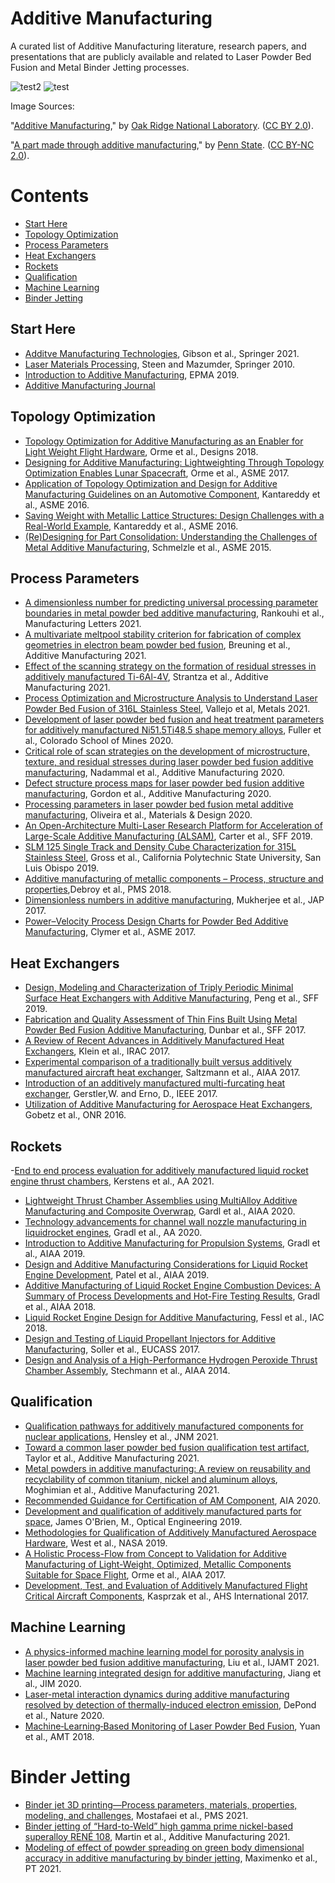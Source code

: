 # Additive Manufacturing
A curated list of Additive Manufacturing literature, research papers, and presentations that are publicly available and related to Laser Powder Bed Fusion and Metal Binder Jetting processes.

![test2](https://live.staticflickr.com/2857/9067742195_f63e0e2590_n_d.jpg) ![test](https://live.staticflickr.com/3954/15473347580_05222a2e23_n_d.jpg)

Image Sources:

"[Additive Manufacturing](https://www.flickr.com/photos/oakridgelab/9067742195/in/photolist-ePhxQF-2iQjkxE-2iQmr8j-24VgxbK-Trxh51-2exzRZK-2ej7Goc-bm3Dhk-2hgJx2r-J6XXcn-Hgpusv-2dSQmpy-YFn4CQ-Emd16S-oFzWNQ-2dtvt4U-2iQm2ta-qk7DKQ-2dbLSeK-S9hSoc-fCU96g-9NDvLH-pjuZbP-2dSS7S9-ePhvpH-ePhuYa-2iLvvHZ-ePtUFd-2cyE5hT-GDG5bD-2cyE3ar-phKbhP-QPdTc6-Qc9KcH-9NGabs-9NEwpU-dV2siq-dV2t4S-Qc9Q34-DqSe9w-dUVTct-dV2qkU-dV2rXo-dUVKzk-9NKJWL-9NGBho-dUVSbp-9NH11D-CuJM7U-MsWaAr),"
by [Oak Ridge National Laboratory](https://www.flickr.com/photos/oakridgelab/). ([CC BY 2.0](https://creativecommons.org/licenses/by/2.0/)).

"[A part made through additive manufacturing](https://www.flickr.com/photos/pennstatelive/15473347580/in/photolist-pzjX9Q-2h3CrHz-2dpeRuG-UYZc2g-hKGhmq-2iQjkxE-2iQmr8j-2ej7Goc-bm3Dhk-2hgJx2r-J6XXcn-2dSQmpy-YFn4CQ-2fkzWEM-Emd16S-2dtvt4U-2iQm2ta-9NDvLH-ePhvpH-ePhuYa-2dSS7S9-2iLvvHZ-ePtUFd-QPdTc6-9NGabs-9NEwpU-2jncZFS-9NKJWL-9NGBho-9NH11D-CuJM7U-2jne9dA-2hgLiwu-2hgJAyb-2hgLj9w-2jne9bm-Hgpusv-oFzWNQ-qk7DKQ-2dbLSeK-S9hSoc-fCU96g-pjuZbP-2cyE5hT-GDG5bD-2cyE3ar-phKbhP-Qc9KcH-dV2siq-dV2t4S/)," by [Penn State](https://www.flickr.com/photos/pennstatelive/). ([CC BY-NC 2.0](https://creativecommons.org/licenses/by-nc/2.0/)).

# Contents
- [Start Here](#Start-Here)
- [Topology Optimization](#Topology-Optimization)
- [Process Parameters](#Process-Parameters)
- [Heat Exchangers](#Heat-Exchangers)
- [Rockets](#Rockets)
- [Qualification](#Qualification)
- [Machine Learning](#Machine-Learning)
- [Binder Jetting](#Binder-Jetting)

## Start Here
- [Additve Manufacturing Technologies](https://link.springer.com/book/10.1007/978-3-030-56127-7), Gibson et al., Springer 2021.
- [Laser Materials Processing](https://link.springer.com/book/10.1007/978-1-84996-062-5), Steen and Mazumder, Springer 2010.
- [Introduction to Additive Manufacturing](https://www.epma.com/epma-free-publications/product/introduction-to-additive-manufacturing-brochure), EPMA 2019.
- [Additive Manufacturing Journal](https://www.sciencedirect.com/journal/additive-manufacturing)

## Topology Optimization
- [Topology Optimization for Additive Manufacturing as an Enabler for Light Weight Flight Hardware](https://www.mdpi.com/2411-9660/2/4/51), Orme et al., Designs 2018.
- [Designing for Additive Manufacturing:
Lightweighting Through Topology
Optimization Enables Lunar Spacecraft](https://asmedigitalcollection.asme.org/mechanicaldesign/article/139/10/100905/367029/Designing-for-Additive-Manufacturing), Orme et al., ASME 2017.
- [Application of Topology Optimization and Design for Additive Manufacturing Guidelines on an Automotive Component](https://asmedigitalcollection.asme.org/IDETC-CIE/proceedings/IDETC-CIE2016/50107/V02AT03A030/258430), Kantareddy et al., ASME 2016.
- [Saving Weight with Metallic Lattice Structures: Design Challenges with a Real-World Example](https://utw10945.utweb.utexas.edu/sites/default/files/2016/171-Kantareddy.pdf), Kantareddy et al., ASME 2016.
- [(Re)Designing for Part Consolidation: Understanding the Challenges of Metal Additive Manufacturing](https://asmedigitalcollection.asme.org/mechanicaldesign/article/137/11/111404/474890/Re-Designing-for-Part-Consolidation-Understanding), Schmelzle et al., ASME 2015.

## Process Parameters
- [A dimensionless number for predicting universal processing parameter boundaries in metal powder bed additive manufacturing](https://www.sciencedirect.com/science/article/pii/S2213846320301735?dgcid=rss_sd_all), Rankouhi et al., Manufacturing Letters 2021.
- [A multivariate meltpool stability criterion for fabrication of complex geometries in electron beam powder bed fusion](https://www.sciencedirect.com/science/article/pii/S2214860421002165), Breuning et al., Additive Manufacturing 2021.
- [Effect of the scanning strategy on the formation of residual stresses in additively manufactured Ti-6Al-4V](https://www.sciencedirect.com/science/article/pii/S2214860421001688?dgcid=rss_sd_all#fig0015), Strantza et al., Additive Manufacturing 2021.
- [Process Optimization and Microstructure Analysis to Understand Laser Powder Bed Fusion of 316L Stainless Steel](https://www.mdpi.com/2075-4701/11/5/832), Vallejo et al, Metals 2021.
- [Development of laser powder bed fusion and heat treatment parameters for additively manufactured Ni51.5Ti48.5 shape memory alloys](https://mountainscholar.org/bitstream/handle/11124/176316/Fuller_mines_0052N_12097.pdf?sequence=1&isAllowed=y), Fuller et al., Colorado School of Mines 2020.
- [Critical role of scan strategies on the development of microstructure, texture, and residual stresses during laser powder bed fusion additive manufacturing](https://www.sciencedirect.com/science/article/abs/pii/S2214860420311647), Nadammal et al., Additive Manufacturing 2020.
- [Defect structure process maps for laser powder bed fusion additive manufacturing](https://www.sciencedirect.com/science/article/pii/S2214860420309246), Gordon et al., Additive Manufacturing 2020.
- [Processing parameters in laser powder bed fusion metal additive manufacturing](https://www.sciencedirect.com/science/article/pii/S0264127520302963), Oliveira et al., Materials & Design 2020.
- [An Open-Architecture Multi-Laser Research Platform for Acceleration of Large-Scale Additive Manufacturing (ALSAM)](https://utw10945.utweb.utexas.edu/sites/default/files/2019/002%20An%20Open-Architecture%20Multi-Laser%20Research%20Platform.pdf), Carter et al., SFF 2019.
- [SLM 125 Single Track and Density Cube Characterization for 315L Stainless Steel](https://digitalcommons.calpoly.edu/cgi/viewcontent.cgi?article=3451&context=theses), Gross et al., California Polytechnic State University, San Luis Obispo 2019.
- [Additive manufacturing of metallic components – Process, structure and properties](https://www.sciencedirect.com/science/article/pii/S0079642517301172),Debroy et al., PMS 2018.
- [Dimensionless numbers in additive manufacturing](https://old.matse.psu.edu/modeling/research_files/papers/2017JAP_Mukherjee.pdf), Mukherjee et al., JAP 2017. 
- [Power–Velocity Process Design
Charts for Powder Bed Additive
Manufacturing](https://www.cmu.edu/me/idig/publications/Clymer%20et%20al.,%20Power%20Velocity%20Process%20Design%20Charts%20for%20Powder%20Bed%20Additive%20Manufacturing,%20JMD,%202017.pdf), Clymer et al., ASME 2017.

## Heat Exchangers
- [Design, Modeling and Characterization of Triply Periodic Minimal Surface Heat Exchangers with Additive Manufacturing](https://utw10945.utweb.utexas.edu/sites/default/files/2019/194%20Design,%20Modeling%20and%20Characterization%20of%20Triply%20Pe.pdf), Peng et al., SFF 2019.
- [Fabrication and Quality Assessment of Thin Fins Built Using Metal Powder Bed Fusion Additive
Manufacturing](https://utw10945.utweb.utexas.edu/sites/default/files/2017/Manuscripts/FabricationandQualityAssessmentofThinFinsBu.pdf), Dunbar et al., SFF 2017.
- [A Review of Recent Advances in Additively
Manufactured Heat Exchangers](https://docs.lib.purdue.edu/cgi/viewcontent.cgi?article=2982&context=iracc), Klein et al., IRAC 2017.
- [Experimental comparison of a traditionally built versus additively manufactured aircraft heat exchanger](https://www.researchgate.net/publication/312253958_Experimental_comparison_of_a_traditionally_built_versus_additively_manufactured_aircraft_heat_exchanger), Saltzmann et al., AIAA 2017.
- [Introduction of an additively manufactured multi-furcating heat exchanger](https://ieeexplore.ieee.org/abstract/document/7992545), Gerstler,W. and Erno, D., IEEE 2017.
- [Utilization of Additive Manufacturing for
Aerospace Heat Exchangers](https://apps.dtic.mil/dtic/tr/fulltext/u2/1010878.pdf), Gobetz et al., ONR 2016.

## Rockets
-[End to end process evaluation for additively manufactured liquid rocket engine thrust chambers](https://www.sciencedirect.com/science/article/pii/S0094576521001089), Kerstens et al., AA 2021.
- [Lightweight Thrust Chamber Assemblies using MultiAlloy Additive Manufacturing and Composite Overwrap](https://www.nasa.gov/sites/default/files/atoms/files/2020_aiaa_rampt_multimetallic_compositechambers-final.pdf), Gardl et al., AIAA 2020.
- [Technology advancements for channel wall nozzle manufacturing in liquidrocket engines](https://www.sciencedirect.com/science/article/pii/S0094576520302824), Gradl et al., AA 2020.
- [Introduction to Additive Manufacturing for Propulsion Systems](https://www.researchgate.net/publication/335368147_Introduction_to_Additive_Manufacturing_for_Propulsion_Systems), Gradl et al., AIAA 2019.
- [Design and Additive Manufacturing Considerations for Liquid Rocket Engine Development](https://www.slideshare.net/NiharPatel12/design-and-additive-manufacturing-considerations-for-liquid-rocket-engine-development-156331197), Patel et al., AIAA 2019.
- [Additive Manufacturing of Liquid Rocket Engine Combustion Devices: A Summary of Process Developments and Hot-Fire Testing Results](https://www.researchgate.net/publication/326263055_Additive_Manufacturing_of_Liquid_Rocket_Engine_Combustion_Devices_A_Summary_of_Process_Developments_and_Hot-Fire_Testing_Results), Gradl et al., AIAA 2018.
- [Liquid Rocket Engine Design for Additive Manufacturing](https://www.slideshare.net/MartinVanDenBerghe1/liquid-rocket-engine-design-for-additive-manufacturing?from_action=save), Fessl et al., IAC 2018.
- [Design and Testing of Liquid Propellant Injectors for Additive Manufacturing](https://www.eucass.eu/doi/EUCASS2017-306.pdf), Soller et al., EUCASS 2017.
- [Design and Analysis of a High-Performance Hydrogen Peroxide Thrust Chamber Assembly](https://www.researchgate.net/publication/269208124_Design_and_Analysis_of_a_High-Performance_Hydrogen_Peroxide_Thrust_Chamber_Assembly), Stechmann et al., AIAA 2014.

## Qualification
- [Qualification pathways for additively manufactured components for nuclear applications](https://reader.elsevier.com/reader/sd/pii/S0022311521000696?token=1110E904EBE284FB995164B7B9E677E2051E26296767D25C550890C3A676DC95D4F4302555B262ECBE4018057D5F848F&originRegion=us-east-1&originCreation=20210515220918), Hensley et al., JNM 2021.
- [Toward a common laser powder bed fusion qualification test artifact](https://www.sciencedirect.com/science/article/pii/S2214860420311751), Taylor et al., Additive Manufacturing 2021.
- [Metal powders in additive manufacturing: A review on reusability and recyclability of common titanium, nickel and aluminum alloys](https://www.sciencedirect.com/science/article/pii/S2214860421001822?dgcid=author), Moghimian et al., Additive Manufacturing 2021.
- [Recommended Guidance for Certification of AM Component](https://www.aia-aerospace.org/report/certification-of-am-component/), AIA 2020.
- [Development and qualification of additively manufactured parts for space](https://www.spiedigitallibrary.org/journals/optical-engineering/volume-58/issue-01/010801/Development-and-qualification-of-additively-manufactured-parts-for-space/10.1117/1.OE.58.1.010801.full?SSO=1), James O'Brien, M., Optical Engineering 2019.
- [Methodologies for Qualification of Additively
Manufactured Aerospace Hardware](https://assets.cdn.thewebconsole.com/S3WEB8123/images/NASA.pdf), West et al., NASA 2019.
- [A Holistic Process-Flow from Concept to Validation for Additive Manufacturing of Light-Weight, Optimized, Metallic Components Suitable for Space Flight](https://www.researchgate.net/publication/313450327_A_Holistic_Process-Flow_from_Concept_to_Validation_for_Additive_Manufacturing_of_Light-Weight_Optimized_Metallic_Components_Suitable_for_Space_Flight), Orme et al., AIAA 2017.
- [Development, Test, and Evaluation of Additively Manufactured Flight Critical Aircraft Components](https://vtol.org/store/product/development-test-and-evaluation-of-additively-manufactured-flight-critical-aircraft-components-12175.cfm), Kasprzak et al., AHS International 2017.

## Machine Learning
- [A physics-informed machine learning model for porosity analysis
in laser powder bed fusion additive manufacturing](https://link.springer.com/content/pdf/10.1007/s00170-021-06640-3.pdf), Liu et al., IJAMT 2021.
- [Machine learning integrated design for additive manufacturing](https://link.springer.com/content/pdf/10.1007/s10845-020-01715-6.pdf), Jiang et al., JIM 2020.
- [Laser-metal interaction dynamics during additive manufacturing resolved by detection of thermally-induced electron emission](https://www.nature.com/articles/s43246-020-00094-y), DePond et al., Nature 2020.
- [Machine‐Learning‐Based Monitoring of Laser Powder Bed Fusion](https://onlinelibrary.wiley.com/doi/abs/10.1002/admt.201800136), Yuan et al., AMT 2018.

# Binder Jetting
- [Binder jet 3D printing—Process parameters, materials, properties, modeling, and challenges](https://www.sciencedirect.com/science/article/pii/S0079642520300712), Mostafaei et al., PMS 2021.
- [Binder jetting of “Hard-to-Weld” high gamma prime nickel-based superalloy RENÉ 108](https://www.sciencedirect.com/science/article/pii/S2214860421000592), Martin et al., Additive Manufacturing 2021.
- [Modeling of effect of powder spreading on green body dimensional accuracy in additive manufacturing by binder jetting](https://www.sciencedirect.com/science/article/pii/S0032591021001807), Maximenko et al., PT 2021.
